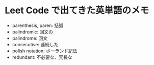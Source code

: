 # Leet Code で出てきた英単語のメモ

- parenthesis, paren: 括弧
- palindromic: 回文の
- palindrome: 回文
- consecutive: 連続した
- polish notation: ポーランド記法
- redundant: 不必要な、冗長な
